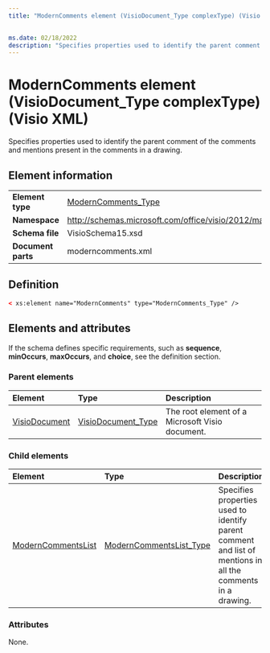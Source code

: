 ```yaml
---
title: "ModernComments element (VisioDocument_Type complexType) (Visio XML)"
 

ms.date: 02/18/2022
description: "Specifies properties used to identify the parent comment and mentions present in the comments in a drawing."
---
```


# ModernComments element (VisioDocument_Type complexType) (Visio XML)

Specifies properties used to identify the parent comment of the comments and mentions present in the comments in a drawing.
  
## Element information

|||
|:-----|:-----|
|**Element type** <br/> |[ModernComments_Type](moderncomments_type-complextypevisio-xml.md) <br/> |
|**Namespace** <br/> |http://schemas.microsoft.com/office/visio/2012/main  <br/> |
|**Schema file** <br/> |VisioSchema15.xsd  <br/> |
|**Document parts** <br/> |moderncomments.xml  <br/> |
   
## Definition

```XML
< xs:element name="ModernComments" type="ModernComments_Type" />
```

## Elements and attributes

If the schema defines specific requirements, such as **sequence**, **minOccurs**, **maxOccurs**, and **choice**, see the definition section. 
  
### Parent elements

|**Element**|**Type**|**Description**|
|:-----|:-----|:-----|
|[VisioDocument](visiodocument-elementvisio-xml.md) <br/> |[VisioDocument_Type](visiodocument_type-complextypevisio-xml.md) <br/> |The root element of a Microsoft Visio document. |
  
### Child elements

|**Element**|**Type**|**Description**|
|:-----|:-----|:-----|
|[ModernCommentsList](moderncommentslist-element-moderncomments_type-complextypevisio-xml.md) <br/> |[ModernCommentsList_Type](moderncommentslist_type-complextypevisio-xml.md) <br/> |Specifies properties used to identify parent comment and list of mentions in all the comments in a drawing.  |
   
### Attributes

None.
  

